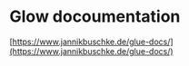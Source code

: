 # Glow docoumentation

[https://www.jannikbuschke.de/glue-docs/](https://www.jannikbuschke.de/glue-docs/)
